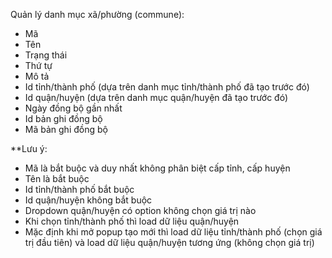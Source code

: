 Quản lý danh mục xã/phường (commune):
- Mã
- Tên
- Trạng thái
- Thứ tự
- Mô tả
- Id tỉnh/thành phố (dựa trên danh mục tỉnh/thành phố đã tạo trước đó)
- Id quận/huyện (dựa trên danh mục quận/huyện đã tạo trước đó)
- Ngày đồng bộ gần nhất
- Id bản ghi đồng bộ
- Mã bản ghi đồng bộ

**Lưu ý:
- Mã là bắt buộc và duy nhất không phân biệt cấp tỉnh, cấp huyện
- Tên là bắt buộc
- Id tỉnh/thành phố bắt buộc
- Id quận/huyện không bắt buộc
- Dropdown quận/huyện có option không chọn giá trị nào
- Khi chọn tỉnh/thành phố thì load dữ liệu quận/huyện
- Mặc định khi mở popup tạo mới thì load dữ liệu tỉnh/thành phố (chọn giá trị đầu tiên) và load dữ liệu quận/huyện tương ứng (không chọn giá trị)